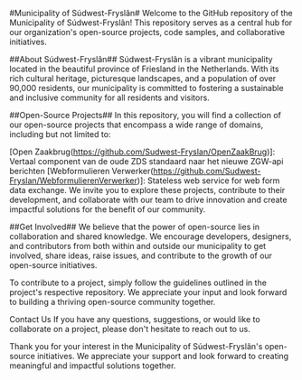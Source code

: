 #Municipality of Súdwest-Fryslân#
Welcome to the GitHub repository of the Municipality of Súdwest-Fryslân! This repository serves as a central hub for our organization's open-source projects, code samples, and collaborative initiatives.

##About Súdwest-Fryslân##
Súdwest-Fryslân is a vibrant municipality located in the beautiful province of Friesland in the Netherlands. With its rich cultural heritage, picturesque landscapes, and a population of over 90,000 residents, our municipality is committed to fostering a sustainable and inclusive community for all residents and visitors.

##Open-Source Projects##
In this repository, you will find a collection of our open-source projects that encompass a wide range of domains, including but not limited to:

[Open Zaakbrug(https://github.com/Sudwest-Fryslan/OpenZaakBrug)]: Vertaal component van de oude ZDS standaard naar het nieuwe ZGW-api berichten
[Webformulieren Verwerker(https://github.com/Sudwest-Fryslan/WebformulierenVerwerker)]: Stateless web service for web form data exchange.
We invite you to explore these projects, contribute to their development, and collaborate with our team to drive innovation and create impactful solutions for the benefit of our community.

##Get Involved##
We believe that the power of open-source lies in collaboration and shared knowledge. We encourage developers, designers, and contributors from both within and outside our municipality to get involved, share ideas, raise issues, and contribute to the growth of our open-source initiatives.

To contribute to a project, simply follow the guidelines outlined in the project's respective repository. We appreciate your input and look forward to building a thriving open-source community together.

Contact Us
If you have any questions, suggestions, or would like to collaborate on a project, please don't hesitate to reach out to us.

Thank you for your interest in the Municipality of Súdwest-Fryslân's open-source initiatives. We appreciate your support and look forward to creating meaningful and impactful solutions together.

